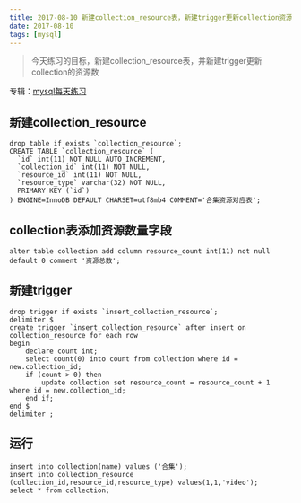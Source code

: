 ```yaml
---
title: 2017-08-10 新建collection_resource表，新建trigger更新collection资源总数
date: 2017-08-10
tags: [mysql]
---
```


> 今天练习的目标，新建collection_resource表，并新建trigger更新collection的资源数

专辑：[mysql每天练习](/?p=/doc/mysql/mysql_daily.md)

## 新建collection_resource
```mysql
drop table if exists `collection_resource`;
CREATE TABLE `collection_resource` (
  `id` int(11) NOT NULL AUTO_INCREMENT,
  `collection_id` int(11) NOT NULL,
  `resource_id` int(11) NOT NULL,
  `resource_type` varchar(32) NOT NULL,
  PRIMARY KEY (`id`)
) ENGINE=InnoDB DEFAULT CHARSET=utf8mb4 COMMENT='合集资源对应表';
```
## collection表添加资源数量字段
```mysql
alter table collection add column resource_count int(11) not null default 0 comment '资源总数';
```
## 新建trigger
```mysql
drop trigger if exists `insert_collection_resource`;
delimiter $
create trigger `insert_collection_resource` after insert on collection_resource for each row 
begin
	declare count int;
	select count(0) into count from collection where id = new.collection_id;
	if (count > 0) then 
		update collection set resource_count = resource_count + 1 where id = new.collection_id;
	end if;
end $
delimiter ;
```
## 运行
```mysql
insert into collection(name) values ('合集');
insert into collection_resource (collection_id,resource_id,resource_type) values(1,1,'video');
select * from collection;
```

